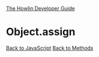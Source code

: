 [The Howlin Developer Guide](/index.md)



Object.assign
=============

[Back to JavaScript](../index.md)
[Back to Methods](../methods.md)



